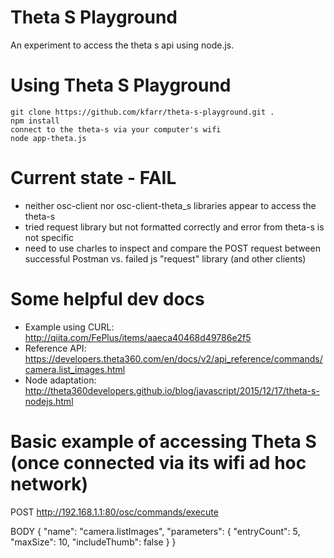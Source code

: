 # Theta S Playground
An experiment to access the theta s api using node.js.

# Using Theta S Playground
    git clone https://github.com/kfarr/theta-s-playground.git .
    npm install
    connect to the theta-s via your computer's wifi
    node app-theta.js

# Current state - FAIL
* neither osc-client nor osc-client-theta_s libraries appear to access the theta-s
* tried request library but not formatted correctly and error from theta-s is not specific
* need to use charles to inspect and compare the POST request between successful Postman vs. failed js "request" library (and other clients)

# Some helpful dev docs
* Example using CURL: http://qiita.com/FePlus/items/aaeca40468d49786e2f5
* Reference API: https://developers.theta360.com/en/docs/v2/api_reference/commands/camera.list_images.html
* Node adaptation: http://theta360developers.github.io/blog/javascript/2015/12/17/theta-s-nodejs.html

# Basic example of accessing Theta S (once connected via its wifi ad hoc network)
POST  http://192.168.1.1:80/osc/commands/execute

BODY
{
    "name": "camera.listImages",
    "parameters": {
        "entryCount": 5,
        "maxSize": 10,
        "includeThumb": false
    }
}
